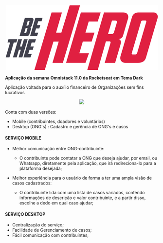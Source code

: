 <p align="center">
<img src="/frontend/src/assets/logo.svg">

__Aplicação da semana Omnistack 11.0 da Rocketseat em Tema Dark__ 

Aplicação voltada para o auxílio financeiro de Organizações sem fins lucrativos

<p align="center">
<img src="https://encrypted-tbn0.gstatic.com/images?q=tbn%3AANd9GcST3UBCM5oytBOjRjMUxHiZLO9-ZFAnhv5aS4uBSJ0vCv6mbCIW&usqp=CAU">
 
Conta com duas versões:

- Mobile (contribuintes, doadores e voluntários)
- Desktop (ONG's) : Cadastro e gerência de ONG's e casos

 
#### SERVIÇO MOBILE

- Melhor comunicação entre ONG-contribuinte:

  - O contribuinte pode contatar a ONG que deseja ajudar, por email, ou Whatsapp, diretamente pela aplicação, que irá redireciona-lo para a plataforma desejada;

- Melhor experiência para o usuário de forma a ter uma ampla visão de casos cadastrados:

  - O contribuinte lida com uma lista de casos variados, contendo informações de descrição e valor contribuinte, e a partir disso, escolhe a dedo em qual caso ajudar;

#### SERVIÇO DESKTOP 

- Centralização do serviço;
- Facilidade de Gerenciamento de casos;
- Fácil comunicação com contribuintes;
